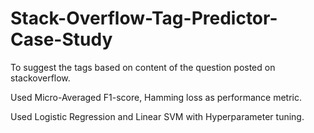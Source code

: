 # Stack-Overflow-Tag-Predictor-Case-Study
To suggest the tags based on content of the question posted on stackoverflow.

Used Micro-Averaged F1-score, Hamming loss as performance metric.

Used Logistic Regression and Linear SVM  with Hyperparameter tuning.

